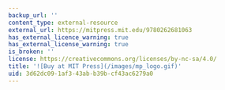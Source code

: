 ```yaml
---
backup_url: ''
content_type: external-resource
external_url: https://mitpress.mit.edu/9780262681063
has_external_licence_warning: true
has_external_license_warning: true
is_broken: ''
license: https://creativecommons.org/licenses/by-nc-sa/4.0/
title: '![Buy at MIT Press](/images/mp_logo.gif)'
uid: 3d62dc09-1af3-43ab-b39b-cf43ac6279a0
---
```

